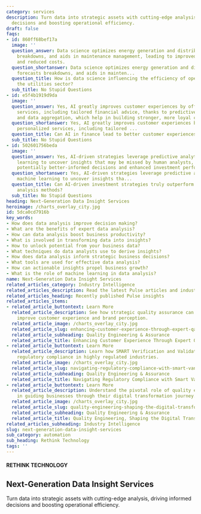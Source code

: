 ```yaml
---
category: services
description: Turn data into strategic assets with cutting-edge analysis, driving informed
  decisions and boosting operational efficiency.
draft: false
faqs:
- id: 860ff68bef17a
  image: ''
  question_answer: Data science optimizes energy generation and distribution, forecasts
    breakdowns, and aids in maintenance management, leading to improved efficiency
    and reduced costs.
  question_shortanswer: Data science optimizes energy generation and distribution,
    forecasts breakdowns, and aids in mainten...
  question_title: How is data science influencing the efficiency of operations in
    the utilities sector?
  sub_title: No Stupid Questions
- id: e5f4b1919d9da
  image: ''
  question_answer: Yes, AI greatly improves customer experiences by offering personalized
    services, including tailored financial advice, thanks to predictive analytics
    and data aggregation, which help in building stronger, more loyal customer relationships.
  question_shortanswer: Yes, AI greatly improves customer experiences by offering
    personalized services, including tailored ...
  question_title: Can AI in finance lead to better customer experiences? How?
  sub_title: No Stupid Questions
- id: 502601756beda
  image: ''
  question_answer: Yes, AI-driven strategies leverage predictive analytics and machine
    learning to uncover insights that may be missed by human analysts, resulting in
    potentially better-informed decisions and enhanced investment performance.
  question_shortanswer: Yes, AI-driven strategies leverage predictive analytics and
    machine learning to uncover insights tha...
  question_title: Can AI-driven investment strategies truly outperform traditional
    analysis methods?
  sub_title: No Stupid Questions
heading: Next-Generation Data Insight Services
heroimage: /charts_overlay_city.jpg
id: 5dca0cd7916b
key_words:
- How does data analysis improve decision making?
- What are the benefits of expert data analysis?
- How can data analysis boost business productivity?
- What is involved in transforming data into insights?
- How to unlock potential from your business data?
- What techniques do data analysts use to derive insights?
- How does data analysis inform strategic business decisions?
- What tools are used for effective data analysis?
- How can actionable insights propel business growth?
- What is the role of machine learning in data analysis?
name: Next-Generation Data Insight Services
related_articles_category: Industry Intelligence
related_articles_description: Read the latest Pulse articles and industry insights.
related_articles_heading: Recently published Pulse insights
related_articles_items:
- related_article_buttontext: Learn More
  related_article_description: See how strategic quality assurance can significantly
    improve customer experience and brand perception.
  related_article_image: /charts_overlay_city.jpg
  related_article_slug: enhancing-customer-experience-through-expert-qa
  related_article_subheading: Quality Engineering & Assurance
  related_article_title: Enhancing Customer Experience Through Expert QA
- related_article_buttontext: Learn More
  related_article_description: Learn how SMART Verification and Validation streamline
    regulatory compliance in highly regulated industries.
  related_article_image: /charts_overlay_city.jpg
  related_article_slug: navigating-regulatory-compliance-with-smart-vandv
  related_article_subheading: Quality Engineering & Assurance
  related_article_title: Navigating Regulatory Compliance with Smart VandV
- related_article_buttontext: Learn More
  related_article_description: Understand the pivotal role of quality engineering
    in guiding businesses through their digital transformation journey.
  related_article_image: /charts_overlay_city.jpg
  related_article_slug: quality-engineering-shaping-the-digital-transformation
  related_article_subheading: Quality Engineering & Assurance
  related_article_title: Quality Engineering, Shaping the Digital Transformation
related_articles_subheading: Industry Intelligence
slug: next-generation-data-insight-services
sub_category: automation
sub_heading: Rethink Technology
tags: ''
---
```


#### RETHINK TECHNOLOGY
## Next-Generation Data Insight Services
Turn data into strategic assets with cutting-edge analysis, driving informed decisions and boosting operational efficiency.
